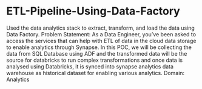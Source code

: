 # ETL-Pipeline-Using-Data-Factory
Used the data analytics stack to extract, transform, and load the data using Data Factory.
Problem Statement:
As a Data Engineer, you’ve been asked to access the services that can help with ETL of data in
the cloud data storage to enable analytics through Synapse. In this POC, we will be collecting
the data from SQL Database using ADF and the transformed data will be the source for
databricks to run complex transformations and once data is analysed using Databricks, it is
synced into synapse analytics data warehouse as historical dataset for enabling various
analytics.
Domain: Analytics

